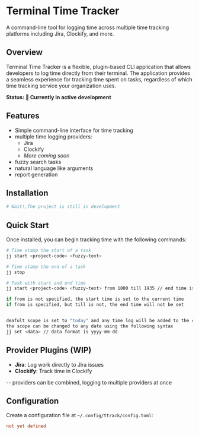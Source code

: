 # Terminal Time Tracker

A command-line tool for logging time across multiple time tracking platforms including Jira, Clockify, and more.


## Overview

Terminal Time Tracker is a flexible, plugin-based CLI application that allows developers to log time directly from their terminal. The application provides a seamless experience for tracking time spent on tasks, regardless of which time tracking service your organization uses.

**Status: 🚧 Currently in active development**

## Features

- Simple command-line interface for time tracking
- multiple time logging providers:
  - Jira
  - Clockify
  - _More coming soon_
- fuzzy search tasks
- natural language like arguments
- report generation

## Installation

```bash
# Wait!,The project is still in development
```

## Quick Start

Once installed, you can begin tracking time with the following commands:

```bash
# Time stamp the start of a task
jj start <project-code> <fuzzy-text>

# Time stamp the end of a task
jj stop

# Task with start and end time
jj start <project-code> <fuzzy-text> from 1800 till 1935 // end time is 07:35 PM

if from is not specified, the start time is set to the current time
if from is specified, but till is not, the end time will not be set


deafult scope is set to "today" and any time log will be added to the current day
the scope can be changed to any date using the following syntax
jj set <data> // data format is yyyy-mm-dd
```

## Provider Plugins (WIP)

- **Jira**: Log work directly to Jira issues
- **Clockify**: Track time in Clockify

-- providers can be combined, logging to multiple providers at once

## Configuration

Create a configuration file at `~/.config/ttrack/config.toml`:

```toml
not yet defined
```
